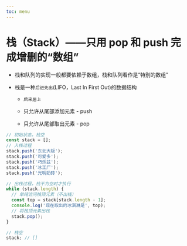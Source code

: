 ```yaml
---
toc: menu
---
```


# 栈（Stack）——只用 pop 和 push 完成增删的“数组”

- 栈和队列的实现一般都要依赖于数组，栈和队列看作是“特别的数组”

- 栈是一种`后进先出`(LIFO，Last In First Out)的数据结构

  - `后来居上`

  - 只允许从尾部添加元素 - push

  - 只允许从尾部取出元素 - pop

```js
// 初始状态，栈空
const stack = [];
// 入栈过程
stack.push('东北大板');
stack.push('可爱多');
stack.push('巧乐兹');
stack.push('冰工厂');
stack.push('光明奶砖');

// 出栈过程，栈不为空时才执行
while (stack.length) {
  // 单纯访问栈顶元素（不出栈）
  const top = stack[stack.length - 1];
  console.log('现在取出的冰淇淋是', top);
  // 将栈顶元素出栈
  stack.pop();
}

// 栈空
stack; // []
```

